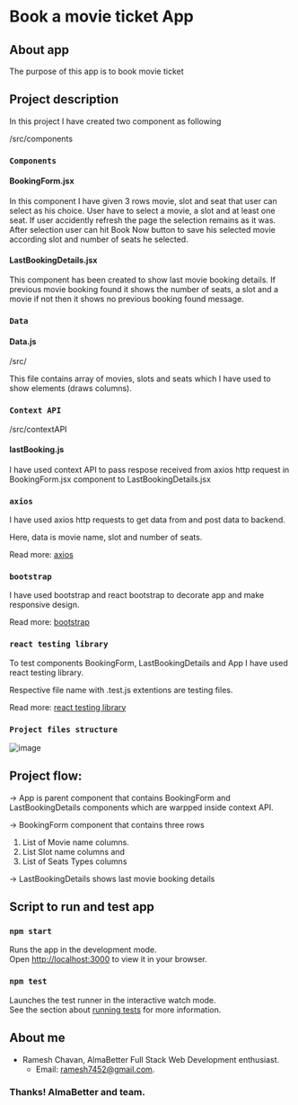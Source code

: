 # Book a movie ticket App

## About app

The purpose of this app is to book movie ticket

## Project description

In this project I have created two component as following

/src/components

### `Components`
#### BookingForm.jsx
In this component I have given 3 rows movie, slot and seat that user can select as his choice.
User have to select a movie, a slot and at least one seat. 
If user accidently refresh the page the selection remains as it was.
After selection user can hit Book Now button to save his selected movie according slot and number of seats he selected.

#### LastBookingDetails.jsx
This component has been created to show last movie booking details. 
If previous movie booking found it shows the number of seats, a slot and a movie if not then it shows no previous booking found message.

### `Data`
#### Data.js
/src/

This file contains array of movies, slots and seats which I have used to show elements (draws columns).

### `Context API`
/src/contextAPI

#### lastBooking.js
I have used context API to pass respose received from axios http request in BookingForm.jsx component to LastBookingDetails.jsx

### `axios`
I have used axios http requests to get data from and post data to backend.

Here, data is movie name, slot and number of seats.

Read more: [axios](https://www.npmjs.com/package/axios)

### `bootstrap`

I have used bootstrap and react bootstrap to decorate app and make responsive design.

Read more: [bootstrap](https://getbootstrap.com/docs/5.3/getting-started/introduction/)

### `react testing library`

To test components BookingForm, LastBookingDetails and App I have used react testing library.

Respective file name with .test.js extentions are testing files.

Read more: [react testing library](https://testing-library.com/docs/react-testing-library/intro/)

### `Project files structure`
![image](https://github.com/rameshgchavan/book-a-movie-ticket-frontend/assets/109573381/17cbaad4-cdb9-40b7-8775-14eb4f378f9d)



## Project flow:

-> App is parent component that contains BookingForm and LastBookingDetails components which are warpped inside context API.

-> BookingForm component that contains three rows 

1. List of Movie name columns.
2. List Slot name columns and
3. List of Seats Types columns

-> LastBookingDetails shows last movie booking details


## Script to run and test app

### `npm start`
Runs the app in the development mode.\
Open [http://localhost:3000](http://localhost:3000) to view it in your browser.

### `npm test`
Launches the test runner in the interactive watch mode.\
See the section about [running tests](https://create-react-app.dev/docs/running-tests/) for more information.


## About me
- Ramesh Chavan, AlmaBetter Full Stack Web Development enthusiast.
    - Email: ramesh7452@gmail.com.

### Thanks! AlmaBetter and team.

